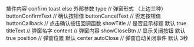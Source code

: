 插件内容
    confirm toast else
外部参数
    type  //  弹窗形式 （上边三种）
    buttonConfirmText  //  确认按钮值
    buttonCancelText   //  否定按钮值
    buttonCallback  //  点击确认按钮回调函数
    showTitle //  是否显示标题  默认 true
    titleText //  弹窗名字
    content  //  弹窗内容
    showCloseBtn  //  显示关闭按钮  默认 true
    position   // 弹窗位置  默认 center
    autoClose   //  弹窗自动关闭事件   默认 3秒